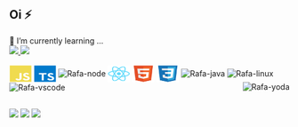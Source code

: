 ## Oi ⚡
 <div>
  🌱 I’m currently learning ... <br>
  
   <a href="https://github.com/MUSQUITU/github-readme-stats">
<img height="180em align="center" src="https://github-readme-stats.vercel.app/api?username=MUSQUITU&show_icons=true&include_all_commits=true&count_private=true&theme=jolly"  />
</a> 
<a href="https://github.com/MUSQUITU/github-readme-stats">
<img height="180em align="center" src="https://github-readme-stats.vercel.app/api/top-langs/?username=MUSQUITU&theme=jolly&layout=compact&langs_count=7" />
</a> 

</div>

<div style="display: inline_block"><br>
  <img align="center" alt="Rafa-Js" height="30" width="40" src="https://raw.githubusercontent.com/devicons/devicon/master/icons/javascript/javascript-plain.svg">
  <img align="center" alt="Rafa-Ts" height="30" width="40" src="https://raw.githubusercontent.com/devicons/devicon/master/icons/typescript/typescript-plain.svg">
  <img align="center" alt="Rafa-node" height="30" width="40" src="https://cdn.jsdelivr.net/gh/devicons/devicon/icons/nodejs/nodejs-original.svg">
  <img align="center" alt="Rafa-React" height="30" width="40" src="https://raw.githubusercontent.com/devicons/devicon/master/icons/react/react-original.svg">
  <img align="center" alt="Rafa-HTML" height="30" width="40" src="https://raw.githubusercontent.com/devicons/devicon/master/icons/html5/html5-original.svg">
  <img align="center" alt="Rafa-CSS" height="30" width="40" src="https://raw.githubusercontent.com/devicons/devicon/master/icons/css3/css3-original.svg">
  <img align="center" alt="Rafa-java" height="30" width="40" src="https://cdn.jsdelivr.net/gh/devicons/devicon/icons/java/java-original.svg">
  <img align="center" alt="Rafa-linux" height="30" width="40" src="https://cdn.jsdelivr.net/gh/devicons/devicon/icons/linux/linux-original.svg">
  <img align="center" alt="Rafa-vscode" height="30" width="40" src="https://cdn.jsdelivr.net/gh/devicons/devicon/icons/vscode/vscode-original.svg">
  <img align="right" alt="Rafa-yoda" src="https://i.picasion.com/pic91/da780cd93a218088acdf6f254e57d1dd.gif">
  
</div>
  
  ##
  
  <div>
      <a href="https://www.instagram.com/camis.js/" target="_blank"><img src="https://img.shields.io/badge/-Instagram-%23E4405F?style=for-the-badge&logo=instagram&logoColor=white"></a>
    <a href="https://www.linkedin.com/in/camila-teixeira-29a3a3161/" target="_blank"><img src="https://img.shields.io/badge/-LinkedIn-%230077B5?style=for-the-badge&logo=linkedin&logoColor=white" target="_blank"></a>
    <a href = "mailto:camilinhaalmeida55@gmail.com" target="_blank"><img src="https://img.shields.io/badge/-Gmail-%23333?style=for-the-badge&logo=gmail&logoColor=white" target="_blank"></a>
    
</div>

  
 
